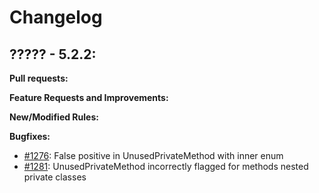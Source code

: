 # Changelog

## ????? - 5.2.2:

**Pull requests:**

**Feature Requests and Improvements:**

**New/Modified Rules:**

**Bugfixes:**

* [#1276](https://sourceforge.net/p/pmd/bugs/1276/): False positive in UnusedPrivateMethod with inner enum
* [#1281](https://sourceforge.net/p/pmd/bugs/1281/): UnusedPrivateMethod incorrectly flagged for methods nested private classes
